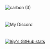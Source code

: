 ![carbon (3)](https://user-images.githubusercontent.com/97213130/196414435-06c9733e-3668-49c2-8b97-41a141973979.png)
#
![My Discord](https://discord-readme-badge.vercel.app/api?id=914882373110345728)
#
[![I6y's GitHub stats](https://github-readme-stats.vercel.app/api?username=Ixf1nity)](https://github.com/anuraghazra/github-readme-stats)

